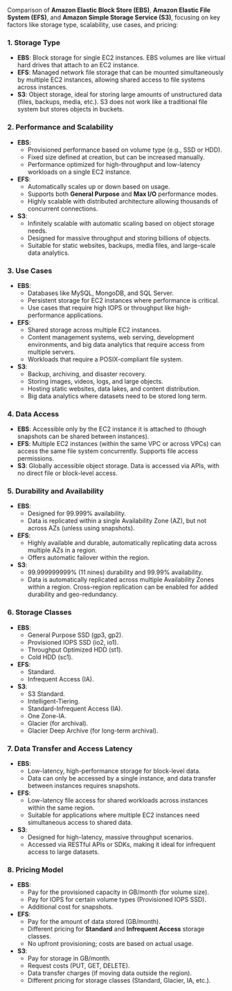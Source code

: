 Comparison of **Amazon Elastic Block Store (EBS)**, **Amazon Elastic File System (EFS)**, and **Amazon Simple Storage Service (S3)**, focusing on key factors like storage type, scalability, use cases, and pricing:

### 1. **Storage Type**
   - **EBS**: Block storage for single EC2 instances. EBS volumes are like virtual hard drives that attach to an EC2 instance.
   - **EFS**: Managed network file storage that can be mounted simultaneously by multiple EC2 instances, allowing shared access to file systems across instances.
   - **S3**: Object storage, ideal for storing large amounts of unstructured data (files, backups, media, etc.). S3 does not work like a traditional file system but stores objects in buckets.

### 2. **Performance and Scalability**
   - **EBS**:
     - Provisioned performance based on volume type (e.g., SSD or HDD).
     - Fixed size defined at creation, but can be increased manually.
     - Performance optimized for high-throughput and low-latency workloads on a single EC2 instance.
   - **EFS**:
     - Automatically scales up or down based on usage.
     - Supports both **General Purpose** and **Max I/O** performance modes.
     - Highly scalable with distributed architecture allowing thousands of concurrent connections.
   - **S3**:
     - Infinitely scalable with automatic scaling based on object storage needs.
     - Designed for massive throughput and storing billions of objects.
     - Suitable for static websites, backups, media files, and large-scale data analytics.

### 3. **Use Cases**
   - **EBS**:
     - Databases like MySQL, MongoDB, and SQL Server.
     - Persistent storage for EC2 instances where performance is critical.
     - Use cases that require high IOPS or throughput like high-performance applications.
   - **EFS**:
     - Shared storage across multiple EC2 instances.
     - Content management systems, web serving, development environments, and big data analytics that require access from multiple servers.
     - Workloads that require a POSIX-compliant file system.
   - **S3**:
     - Backup, archiving, and disaster recovery.
     - Storing images, videos, logs, and large objects.
     - Hosting static websites, data lakes, and content distribution.
     - Big data analytics where datasets need to be stored long term.

### 4. **Data Access**
   - **EBS**: Accessible only by the EC2 instance it is attached to (though snapshots can be shared between instances).
   - **EFS**: Multiple EC2 instances (within the same VPC or across VPCs) can access the same file system concurrently. Supports file access permissions.
   - **S3**: Globally accessible object storage. Data is accessed via APIs, with no direct file or block-level access.

### 5. **Durability and Availability**
   - **EBS**:
     - Designed for 99.999% availability.
     - Data is replicated within a single Availability Zone (AZ), but not across AZs (unless using snapshots).
   - **EFS**:
     - Highly available and durable, automatically replicating data across multiple AZs in a region.
     - Offers automatic failover within the region.
   - **S3**:
     - 99.999999999% (11 nines) durability and 99.99% availability.
     - Data is automatically replicated across multiple Availability Zones within a region. Cross-region replication can be enabled for added durability and geo-redundancy.

### 6. **Storage Classes**
   - **EBS**:
     - General Purpose SSD (gp3, gp2).
     - Provisioned IOPS SSD (io2, io1).
     - Throughput Optimized HDD (st1).
     - Cold HDD (sc1).
   - **EFS**:
     - Standard.
     - Infrequent Access (IA).
   - **S3**:
     - S3 Standard.
     - Intelligent-Tiering.
     - Standard-Infrequent Access (IA).
     - One Zone-IA.
     - Glacier (for archival).
     - Glacier Deep Archive (for long-term archival).

### 7. **Data Transfer and Access Latency**
   - **EBS**:
     - Low-latency, high-performance storage for block-level data.
     - Data can only be accessed by a single instance, and data transfer between instances requires snapshots.
   - **EFS**:
     - Low-latency file access for shared workloads across instances within the same region.
     - Suitable for applications where multiple EC2 instances need simultaneous access to shared data.
   - **S3**:
     - Designed for high-latency, massive throughput scenarios.
     - Accessed via RESTful APIs or SDKs, making it ideal for infrequent access to large datasets.

### 8. **Pricing Model**
   - **EBS**:
     - Pay for the provisioned capacity in GB/month (for volume size).
     - Pay for IOPS for certain volume types (Provisioned IOPS SSD).
     - Additional cost for snapshots.
   - **EFS**:
     - Pay for the amount of data stored (GB/month).
     - Different pricing for **Standard** and **Infrequent Access** storage classes.
     - No upfront provisioning; costs are based on actual usage.
   - **S3**:
     - Pay for storage in GB/month.
     - Request costs (PUT, GET, DELETE).
     - Data transfer charges (if moving data outside the region).
     - Different pricing for storage classes (Standard, Glacier, IA, etc.).

